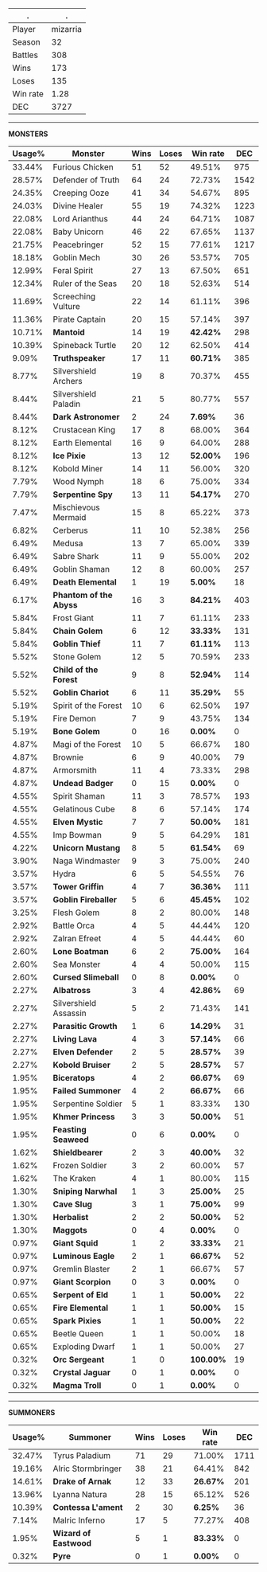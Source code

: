 .|.
|-|-
Player|mizarria
Season|32
Battles|308
Wins|173
Loses|135
Win rate|1.28
DEC|3727

---
**MONSTERS**

Usage%|Monster|Wins|Loses|Win rate|DEC|
-|-|-|-|-|-|
33.44%|Furious Chicken|51|52|49.51%|975|
28.57%|Defender of Truth|64|24|72.73%|1542|
24.35%|Creeping Ooze|41|34|54.67%|895|
24.03%|Divine Healer|55|19|74.32%|1223|
22.08%|Lord Arianthus|44|24|64.71%|1087|
22.08%|Baby Unicorn|46|22|67.65%|1137|
21.75%|Peacebringer|52|15|77.61%|1217|
18.18%|Goblin Mech|30|26|53.57%|705|
12.99%|Feral Spirit|27|13|67.50%|651|
12.34%|Ruler of the Seas|20|18|52.63%|514|
11.69%|Screeching Vulture|22|14|61.11%|396|
11.36%|Pirate Captain|20|15|57.14%|397|
10.71%|**Mantoid**|14|19|**42.42%**|298|
10.39%|Spineback Turtle|20|12|62.50%|414|
9.09%|**Truthspeaker**|17|11|**60.71%**|385|
8.77%|Silvershield Archers|19|8|70.37%|455|
8.44%|Silvershield Paladin|21|5|80.77%|557|
8.44%|**Dark Astronomer**|2|24|**7.69%**|36|
8.12%|Crustacean King|17|8|68.00%|364|
8.12%|Earth Elemental|16|9|64.00%|288|
8.12%|**Ice Pixie**|13|12|**52.00%**|196|
8.12%|Kobold Miner|14|11|56.00%|320|
7.79%|Wood Nymph|18|6|75.00%|334|
7.79%|**Serpentine Spy**|13|11|**54.17%**|270|
7.47%|Mischievous Mermaid|15|8|65.22%|373|
6.82%|Cerberus|11|10|52.38%|256|
6.49%|Medusa|13|7|65.00%|339|
6.49%|Sabre Shark|11|9|55.00%|202|
6.49%|Goblin Shaman|12|8|60.00%|257|
6.49%|**Death Elemental**|1|19|**5.00%**|18|
6.17%|**Phantom of the Abyss**|16|3|**84.21%**|403|
5.84%|Frost Giant|11|7|61.11%|233|
5.84%|**Chain Golem**|6|12|**33.33%**|131|
5.84%|**Goblin Thief**|11|7|**61.11%**|113|
5.52%|Stone Golem|12|5|70.59%|233|
5.52%|**Child of the Forest**|9|8|**52.94%**|114|
5.52%|**Goblin Chariot**|6|11|**35.29%**|55|
5.19%|Spirit of the Forest|10|6|62.50%|197|
5.19%|Fire Demon|7|9|43.75%|134|
5.19%|**Bone Golem**|0|16|**0.00%**|0|
4.87%|Magi of the Forest|10|5|66.67%|180|
4.87%|Brownie|6|9|40.00%|79|
4.87%|Armorsmith|11|4|73.33%|298|
4.87%|**Undead Badger**|0|15|**0.00%**|0|
4.55%|Spirit Shaman|11|3|78.57%|193|
4.55%|Gelatinous Cube|8|6|57.14%|174|
4.55%|**Elven Mystic**|7|7|**50.00%**|181|
4.55%|Imp Bowman|9|5|64.29%|181|
4.22%|**Unicorn Mustang**|8|5|**61.54%**|69|
3.90%|Naga Windmaster|9|3|75.00%|240|
3.57%|Hydra|6|5|54.55%|76|
3.57%|**Tower Griffin**|4|7|**36.36%**|111|
3.57%|**Goblin Fireballer**|5|6|**45.45%**|102|
3.25%|Flesh Golem|8|2|80.00%|148|
2.92%|Battle Orca|4|5|44.44%|120|
2.92%|Zalran Efreet|4|5|44.44%|60|
2.60%|**Lone Boatman**|6|2|**75.00%**|164|
2.60%|Sea Monster|4|4|50.00%|115|
2.60%|**Cursed Slimeball**|0|8|**0.00%**|0|
2.27%|**Albatross**|3|4|**42.86%**|69|
2.27%|Silvershield Assassin|5|2|71.43%|141|
2.27%|**Parasitic Growth**|1|6|**14.29%**|31|
2.27%|**Living Lava**|4|3|**57.14%**|66|
2.27%|**Elven Defender**|2|5|**28.57%**|39|
2.27%|**Kobold Bruiser**|2|5|**28.57%**|57|
1.95%|**Biceratops**|4|2|**66.67%**|69|
1.95%|**Failed Summoner**|4|2|**66.67%**|66|
1.95%|Serpentine Soldier|5|1|83.33%|130|
1.95%|**Khmer Princess**|3|3|**50.00%**|51|
1.95%|**Feasting Seaweed**|0|6|**0.00%**|0|
1.62%|**Shieldbearer**|2|3|**40.00%**|32|
1.62%|Frozen Soldier|3|2|60.00%|57|
1.62%|The Kraken|4|1|80.00%|115|
1.30%|**Sniping Narwhal**|1|3|**25.00%**|25|
1.30%|**Cave Slug**|3|1|**75.00%**|99|
1.30%|**Herbalist**|2|2|**50.00%**|52|
1.30%|**Maggots**|0|4|**0.00%**|0|
0.97%|**Giant Squid**|1|2|**33.33%**|21|
0.97%|**Luminous Eagle**|2|1|**66.67%**|52|
0.97%|Gremlin Blaster|2|1|66.67%|57|
0.97%|**Giant Scorpion**|0|3|**0.00%**|0|
0.65%|**Serpent of Eld**|1|1|**50.00%**|22|
0.65%|**Fire Elemental**|1|1|**50.00%**|15|
0.65%|**Spark Pixies**|1|1|**50.00%**|22|
0.65%|Beetle Queen|1|1|50.00%|18|
0.65%|Exploding Dwarf|1|1|50.00%|27|
0.32%|**Orc Sergeant**|1|0|**100.00%**|19|
0.32%|**Crystal Jaguar**|0|1|**0.00%**|0|
0.32%|**Magma Troll**|0|1|**0.00%**|0|

---
**SUMMONERS**

Usage%|Summoner|Wins|Loses|Win rate|DEC|
-|-|-|-|-|-|
32.47%|Tyrus Paladium|71|29|71.00%|1711|
19.16%|Alric Stormbringer|38|21|64.41%|842|
14.61%|**Drake of Arnak**|12|33|**26.67%**|201|
13.96%|Lyanna Natura|28|15|65.12%|526|
10.39%|**Contessa L'ament**|2|30|**6.25%**|36|
7.14%|Malric Inferno|17|5|77.27%|408|
1.95%|**Wizard of Eastwood**|5|1|**83.33%**|0|
0.32%|**Pyre**|0|1|**0.00%**|0|

